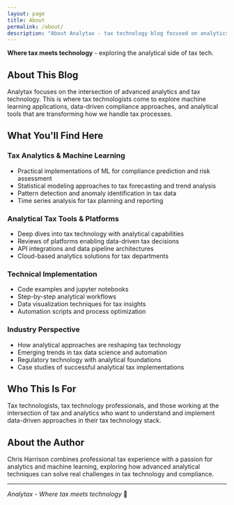 ```yaml
---
layout: page
title: About
permalink: /about/
description: "About Analytax - tax technology blog focused on analytics, machine learning, and data-driven approaches for tax technologists."
---
```


**Where tax meets technology** - exploring the analytical side of tax tech.

## About This Blog

Analytax focuses on the intersection of advanced analytics and tax technology. This is where tax technologists come to explore machine learning applications, data-driven compliance approaches, and analytical tools that are transforming how we handle tax processes.

## What You'll Find Here

### **Tax Analytics & Machine Learning**

- Practical implementations of ML for compliance prediction and risk assessment
- Statistical modeling approaches to tax forecasting and trend analysis
- Pattern detection and anomaly identification in tax data
- Time series analysis for tax planning and reporting

### **Analytical Tax Tools & Platforms**

- Deep dives into tax technology with analytical capabilities
- Reviews of platforms enabling data-driven tax decisions
- API integrations and data pipeline architectures
- Cloud-based analytics solutions for tax departments

### **Technical Implementation**

- Code examples and jupyter notebooks
- Step-by-step analytical workflows
- Data visualization techniques for tax insights
- Automation scripts and process optimization

### **Industry Perspective**

- How analytical approaches are reshaping tax technology
- Emerging trends in tax data science and automation
- Regulatory technology with analytical foundations
- Case studies of successful analytical tax implementations

## Who This Is For

Tax technologists, tax technology professionals, and those working at the intersection of tax and analytics who want to understand and implement data-driven approaches in their tax technology stack.

## About the Author

Chris Harrison combines professional tax experience with a passion for analytics and machine learning, exploring how advanced analytical techniques can solve real challenges in tax technology and compliance.

---

*Analytax - Where tax meets technology* 🚀
